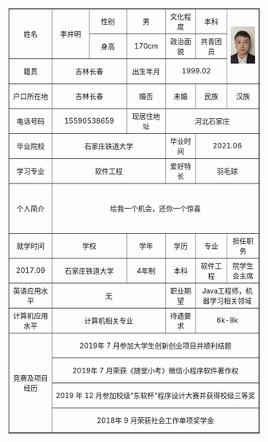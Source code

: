 <table border="1"
		  cellspacing="0px"
		  style="margin:auto;"
		  width="800px">
		<tr height="50"  style="text-align: center;">
			<td rowspan="2" >姓名</td>
            <td rowspan="2" width="100">李井明</td>
			<td width="100">性别</td>
			<td width="100">男</td>
			<td>文化程度</td>
			<td width="100">本科</td>
			<td  rowspan="3" width="120"><img src="1600667524326.jpg"></td>
		</tr>
		<tr height="50" style="text-align: center;">
			<td>身高</td>
			<td>170cm</td>
			<td>政治面貌</td>
			<td>共青团员</td>
		</tr>
		<tr height="50" style="text-align: center;">
			<td width="100">籍贯</td>
			<td colspan="2">吉林长春</td>
			<td>出生年月</td>
			<td colspan="2">1999.02</td>
		</tr>
		<tr height="50" style="text-align: center;">
			<td>户口所在地</td>
			<td colspan="2">吉林长春</td>
			<td>婚否</td>
			<td width="100">未婚</td>
			<td>民族</td>
			<td>汉族</td>
		</tr>
		<tr height="50" style="text-align: center;">
			<td>电话号码</td>
			<td colspan="2">15590538659</td>
			<td>现居住地址</td>
			<td colspan="3">河北石家庄</td>
		</tr>			
		<tr height="50" style="text-align: center;">
			<td>毕业院校</td>
			<td colspan="3">石家庄铁道大学</td>
			<td>毕业时间</td>
			<td colspan="2">2021.06</td>
		</tr>
		<tr height="50" style="text-align: center;">
			<td>学习专业</td>
			<td colspan="3">软件工程</td>
			<td>爱好特长</td>
			<td colspan="2">羽毛球</td>
		</tr>
		<tr height="50" style="text-align: center;">
			<td rowspan="2">个人简介</td>
			<td colspan="6" rowspan="2">给我一个机会，还你一个惊喜</td>
		<tr height="50" style="text-align: center;">			
		</tr>
		<tr height="50" style="text-align: center;">
			<td>就学时间</td>
			<td colspan="2">学校</td>
			<td>学年</td>
			<td>学历</td>
			<td>专业</td>
			<td>担任职务</td>
		</tr>
		<tr height="50" style="text-align: center;">
			<td>2017.09</td>
			<td colspan="2">石家庄铁道大学</td>
			<td>4年制</td>
			<td>本科</td>
			<td>软件工程</td>
			<td>院学生会主席</td>
		</tr>
		<tr height="50" style="text-align: center;">
			<td>英语应用水平</td>
			<td colspan="3">无</td>
			<td>职业期望</td>
			<td colspan="2">Java工程师，机器学习相关领域</td>
		</tr>
		<tr height="50" style="text-align: center;">
			<td>计算机应用水平</td>
			<td colspan="3">计算机相关专业</td>
			<td>待遇要求</td>
			<td colspan="2">6k-8k</td>
		</tr>
		<tr height="50" style="text-align: center;">
			<td rowspan="4">竞赛及项目经历</td>	
			<td colspan="6">2019年 7 月参加大学生创新创业项目并顺利结题</td>	
		</tr>
		<tr height="50" style="text-align: center;">	
			<td colspan="6">2019年 7 月荣获《随堂小考》微信小程序软件著作权</td>	
		</tr>
		<tr height="50" style="text-align: center;">
			<td colspan="6">2019 年 12 月参加校级“东软杯”程序设计大赛并获得校级三等奖</td>
		</tr>
		<tr height="50" style="text-align: center;">	
	<td colspan="6">2018年 9 月荣获社会工作单项奖学金</td>
		</tr>
</table>
	
	
	

